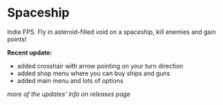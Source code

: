 # Spaceship
Indie FPS. Fly in asteroid-filled void on a spaceship, kill enemies and gain points!



**Recent update:**
- added crosshair with arrow pointing on your turn direction
- added shop menu where you can buy ships and guns
- added main menu and lots of options

*more of the updates' info on releases page*
